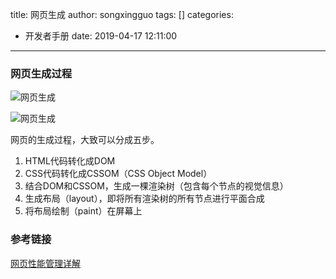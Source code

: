 title: 网页生成
author: songxingguo
tags: []
categories:
  - 开发者手册
date: 2019-04-17 12:11:00
---
### 网页生成过程

![网页生成](https://graphbed.qiniu.songxingguo.com/WebPageGeneration/%E7%BD%91%E9%A1%B5%E7%94%9F%E6%88%90-%E6%A6%82%E8%BF%B0.png)

![网页生成](https://graphbed.qiniu.songxingguo.com/WebPageGeneration/%E7%BD%91%E9%A1%B5%E7%94%9F%E6%88%90.png)

<!-- more -->

网页的生成过程，大致可以分成五步。
1. HTML代码转化成DOM
2. CSS代码转化成CSSOM（CSS Object Model）
3. 结合DOM和CSSOM，生成一棵渲染树（包含每个节点的视觉信息）
4. 生成布局（layout），即将所有渲染树的所有节点进行平面合成
5. 将布局绘制（paint）在屏幕上

### 参考链接

[网页性能管理详解](http://www.ruanyifeng.com/blog/2015/09/web-page-performance-in-depth.html)
